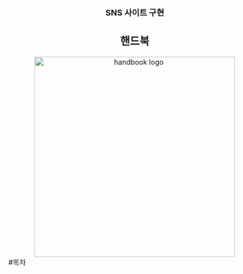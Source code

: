 <div align='center'>
<h3>SNS 사이트 구현</h3>
<h2>핸드북</h2>
<img src='https://github.com/ssangyongHandbook/handbook/assets/124232240/f086e79a-7b6b-4cdb-9502-65050c27db90' alt='handbook logo' width='400'>
</div>
<div>
  #목차
</div>
